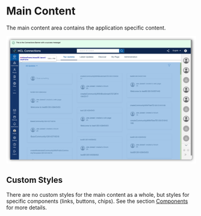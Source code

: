 # Main Content

The main content area contains the application specific content.

![Main Content](main-content.png "Main Content")

## Custom Styles
There are no custom styles for the main content as a whole, but styles for specific components (links, buttons, chips). See the section [Components](../../components/) for more details.